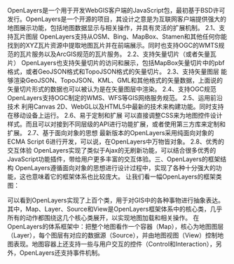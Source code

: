 OpenLayers是一个用于开发WebGIS客户端的JavaScript包，最初基于BSD许可发行。OpenLayers是一个开源的项目，其设计之意是为互联网客户端提供强大的地图展示功能，包括地图数据显示与相关操作，并具有灵活的扩展机制。
2.1、支持瓦片图层
OpenLayers支持从OSM、Bing、MapBox、Stamen和其他任何你能找到的XYZ瓦片资源中提取地图瓦片并在前端展示。同时也支持OGC的WMTS规范的瓦片服务以及ArcGIS规范的瓦片服务。
2.2、支持矢量切片（或者矢量瓦片）
OpenLayers也支持矢量切片的访问和展示，包括MapBox矢量切片中的pbf格式，或者GeoJSON格式和TopoJSON格式的矢量切片。
2.3、支持矢量图层
能够渲染GeoJSON、TopoJSON、KML、GML和其他格式的矢量数据，上面说的矢量切片形式的数据也可以被认为是在矢量图层中渲染。
2.4、支持OGC规范
OpenLayers支持OGC制定的WMS、WFS等GIS网络服务规范。
2.5、运用前沿技术
利用Canvas 2D、WebGL以及HTML5中最新的技术来构建功能。同时支持在移动设备上运行。
2.6、易于定制和扩展
可以直接调整CSS来为地图控件设计样式。而且可以对接到不同层级的API进行功能扩展，或者使用第三方库来定制和扩展。
2.7、基于面向对象的思想
最新版本的OpenLayers采用纯面向对象的ECMA Script 6进行开发，可以说，在OpenLayers中万物皆对象。
2.8、优秀的交互体验
OpenLayers实现了类似于Ajax的无刷新功能，可以结合很多优秀的JavaScript功能插件，带给用户更多丰富的交互体验。三、OpenLayers的框架结构
OpenLayers遵循面向对象的思想进行设计过程中，实现了各种十分强大的功能，这也意味着它的框架体系也比较庞大。
让我们看一幅OpenLayers的框架类图：

可以看到OpenLayers实现了上百个类，用于对GIS中的各种事物进行抽象表达。
其中，Map、Layer、Source和View是OpenLayers框架体系中的核心类，几乎所有的动作都围绕这几个核心类展开，以实现地图加载和相关操作。
在OpenLayers的体系框架中：把整个地图看作一个容器（Map），核心为地图图层（Layer），每个图层有对应的数据源（Source），并由地图视图（View）控制地图表现。地图容器上还支持一些与用户交互的控件（Control和Interaction），另外，OpenLayers还支持事件机制。
